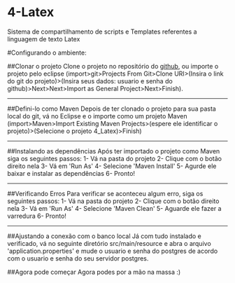 # 4-Latex
 Sistema de compartilhamento de scripts e Templates referentes a linguagem de texto Latex

#Configurando o ambiente:

##Clonar o projeto
Clone o projeto no repositório do [github](https://github.com/Max-Wendel-UFC/4-Latex.git), ou importe o projeto pelo eclipse (import>git>Projects From Git>Clone URI>(Insira o link do git do projeto)>(Insira seus dados: usuario e senha do github)>Next>Next>Import as General Project>Next>Finish).

---
##Defini-lo como Maven
Depois de ter clonado o projeto para sua pasta local do git, vá no Eclipse e o importe como um projeto Maven (import>Maven>Import Existing Maven Projects>(espere ele identificar o projeto)>(Selecione o projeto 4_Latex)>Finish)

---
##Instalando as dependências
Após ter importado o projeto como Maven siga os seguintes passos:
	1- Vá na pasta do projeto
	2- Clique com o botão direito nela
	3- Vá em 'Run As'
	4- Selecione 'Maven Install'
	5- Agurde ele baixar e instalar as dependências
	6- Pronto!

---
##Verificando Erros
Para verificar se aconteceu algum erro, siga os seguintes passos:
	1- Vá na pasta do projeto
	2- Clique com o botão direito nela
	3- Vá em 'Run As'
	4- Selecione 'Maven Clean'
	5- Aguarde ele fazer a varredura
	6- Pronto!
	
---
##Ajustando a conexão com o banco local
Já com tudo instalado e verificado, vá no seguinte diretório src/main/resource e abra o arquivo 'application.properties' e mude o usuario e senha do postgres de acordo com o usuario e senha do seu servidor postgres.

##Agora pode começar
Agora podes por a mão na massa :)